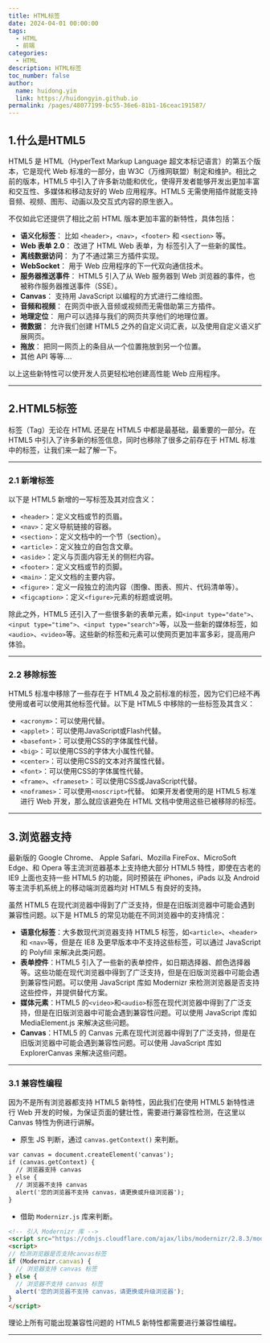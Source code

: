 ```yaml
---
title: HTML标签
date: 2024-04-01 00:00:00
tags: 
  - HTML
  - 前端
categories: 
  - HTML
description: HTML标签
toc_number: false
author:
  name: huidong.yin
  link: https://huidongyin.github.io
permalink: /pages/48077199-bc55-36e6-81b1-16ceac191587/
---
```


## 1.什么是HTML5

HTML5 是 HTML（HyperText Markup Language 超文本标记语言）的第五个版本，它是现代 Web 标准的一部分，由 W3C（万维网联盟）制定和维护。相比之前的版本，HTML5 中引入了许多新功能和优化，使得开发者能够开发出更加丰富和交互性、多媒体和移动友好的 Web 应用程序。HTML5 无需使用插件就能支持音频、视频、图形、动画以及交互式内容的原生嵌入。

不仅如此它还提供了相比之前 HTML 版本更加丰富的新特性，具体包括：

- **语义化标签**： 比如 `<header>`，`<nav>`，`<footer>` 和 `<section>` 等。
- **Web 表单 2.0**： 改进了 HTML Web 表单，为 标签引入了一些新的属性。
- **离线数据访问**： 为了不通过第三方插件实现。
- **WebSocket**： 用于 Web 应用程序的下一代双向通信技术。
- **服务器推送事件**： HTML5 引入了从 Web 服务器到 Web 浏览器的事件，也被称作服务器推送事件（SSE）。
- **Canvas**： 支持用 JavaScript 以编程的方式进行二维绘图。
- **音频和视频**： 在网页中嵌入音频或视频而无需借助第三方插件。
- **地理定位**： 用户可以选择与我们的网页共享他们的地理位置。
- **微数据**： 允许我们创建 HTML5 之外的自定义词汇表，以及使用自定义语义扩展网页。
- **拖放**： 把同一网页上的条目从一个位置拖放到另一个位置。
- 其他 API 等等....

以上这些新特性可以使开发人员更轻松地创建高性能 Web 应用程序。

---

## 2.HTML5标签

标签（Tag）无论在 HTML 还是在 HTML5 中都是最基础，最重要的一部分。在 HTML5 中引入了许多新的标签信息，同时也移除了很多之前存在于 HTML 标准中的标签，让我们来一起了解一下。

---

### 2.1 新增标签
以下是 HTML5 新增的一写标签及其对应含义：

- `<header>`：定义文档或节的页眉。
- `<nav>`：定义导航链接的容器。
- `<section>`：定义文档中的一个节（section）。
- `<article>`：定义独立的自包含文章。
- `<aside>`：定义与页面内容无关的侧栏内容。
- `<footer>`：定义文档或节的页脚。
- `<main>`：定义文档的主要内容。
- `<figure>`：定义一段独立的流内容（图像、图表、照片、代码清单等）。
- `<figcaption>`：定义`<figure>`元素的标题或说明。

除此之外，HTML5 还引入了一些很多新的表单元素，如`<input type="date">`、`<input type="time">`、`<input type="search">`等，以及一些新的媒体标签，如`<audio>`、`<video>`等。这些新的标签和元素可以使网页更加丰富多彩，提高用户体验。

---

### 2.2 移除标签
HTML5 标准中移除了一些存在于 HTML4 及之前标准的标签，因为它们已经不再使用或者可以使用其他标签代替。以下是 HTML5 中移除的一些标签及其含义：

- `<acronym>`：可以使用<abbr>代替。
- `<applet>`：可以使用JavaScript或Flash代替。
- `<basefont>`：可以使用CSS的字体属性代替。
- `<big>`：可以使用CSS的字体大小属性代替。
- `<center>`：可以使用CSS的文本对齐属性代替。
- `<font>`：可以使用CSS的字体属性代替。
- `<frame>`、`<frameset>`：可以使用CSS或JavaScript代替。
- `<noframes>`：可以使用`<noscript>`代替。
  如果开发者使用的是 HTML5 标准进行 Web 开发，那么就应该避免在 HTML 文档中使用这些已被移除的标签。

---

## 3.浏览器支持

最新版的 Google Chrome、 Apple Safari、Mozilla FireFox、MicroSoft Edge、和 Opera 等主流浏览器基本上支持绝大部分 HTML5 特性，即使在古老的 IE9 上面也支持一些 HTML5 的功能，同时预装在 iPhones，iPads 以及 Android 等主流手机系统上的移动端浏览器均对 HTML5 有良好的支持。

虽然 HTML5 在现代浏览器中得到了广泛支持，但是在旧版浏览器中可能会遇到兼容性问题。以下是 HTML5 的常见功能在不同浏览器中的支持情况：

- **语意化标签**：大多数现代浏览器支持 HTML5 标签，如`<article>`、`<header>` 和 `<nav>`等，但是在 IE8 及更早版本中不支持这些标签，可以通过 JavaScript 的 Polyfill 来解决此类问题。
- **表单控件**：HTML5 引入了一些新的表单控件，如日期选择器、颜色选择器等。这些功能在现代浏览器中得到了广泛支持，但是在旧版浏览器中可能会遇到兼容性问题。可以使用 JavaScript 库如 Modernizr 来检测浏览器是否支持这些控件，并提供替代方案。
- **媒体元素**：HTML5 的`<video>`和`<audio>`标签在现代浏览器中得到了广泛支持，但是在旧版浏览器中可能会遇到兼容性问题。可以使用 JavaScript 库如 MediaElement.js 来解决这些问题。
- **Canvas**：HTML5 的 Canvas 元素在现代浏览器中得到了广泛支持，但是在旧版浏览器中可能会遇到兼容性问题。可以使用 JavaScript 库如 ExplorerCanvas 来解决这些问题。

---

### 3.1 兼容性编程

因为不是所有浏览器都支持 HTML5 新特性，因此我们在使用 HTML5 新特性进行 Web 开发的时候，为保证页面的健壮性，需要进行兼容性检测，在这里以 Canvas 特性为例进行讲解。

- 原生 JS 判断，通过 `canvas.getContext()` 来判断。

```html
var canvas = document.createElement('canvas');
if (canvas.getContext) {
  // 浏览器支持 canvas
} else {
  // 浏览器不支持 canvas
  alert('您的浏览器不支持 canvas，请更换或升级浏览器');
}
```

- 借助 `Modernizr.js` 库来判断。

```html
<!-- 引入 Modernizr 库 -->
<script src="https://cdnjs.cloudflare.com/ajax/libs/modernizr/2.8.3/modernizr.min.js"></script>
<script>
// 检测浏览器是否支持canvas标签
if (Modernizr.canvas) {
  // 浏览器支持 canvas 标签
} else {
  // 浏览器不支持 canvas 标签
  alert('您的浏览器不支持 canvas，请更换或升级浏览器');
}
</script>
```

理论上所有可能出现兼容性问题的 HTML5 新特性都需要进行兼容性编程。

---

